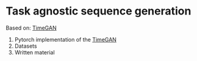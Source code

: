 # Task agnostic sequence generation 
Based on: [TimeGAN](https://papers.nips.cc/paper/2019/file/c9efe5f26cd17ba6216bbe2a7d26d490-Paper.pdf)


1. Pytorch implementation of the [TimeGAN](https://papers.nips.cc/paper/2019/file/c9efe5f26cd17ba6216bbe2a7d26d490-Paper.pdf)
2. Datasets
3. Written material
